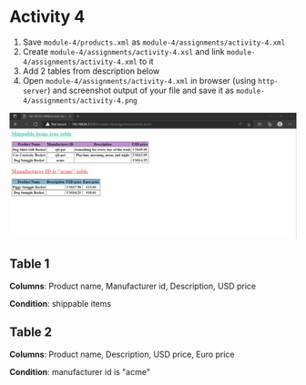 # Activity 4

1. Save `module-4/products.xml` as `module-4/assignments/activity-4.xml`
2. Create `module-4/assignments/activity-4.xsl` and link `module-4/assignments/activity-4.xml` to it
3. Add 2 tables from description below
4. Open `module-4/assignments/activity-4.xml` in   browser (using `http-server`) and screenshot output of your file and save it as `module-4/assignments/activity-4.png`

![image info](assets/activity-4-xml.png)


## Table 1

**Columns**: Product name, Manufacturer id, Description, USD price

**Condition**: shippable items

## Table 2

**Columns**: Product name, Description, USD price, Euro price

**Condition**: manufacturer id is "acme"

